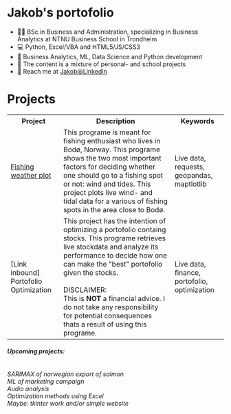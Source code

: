 

<h1> Jakob's portofolio </h1>

<ul>
  <li>👨‍🎓 BSc in Business and Administration, specializing in Business Analytics at NTNU Business School in Trondheim</li>
  <li>💻 Python, Excel/VBA and HTML5/JS/CSS3</li>
  <li>🧠 Business Analytics, ML, Data Science and Python development </li>
  <li>🎒 The content is a mixture of personal- and school projects</li>
  <li>🔗 Reach me at <a href='https://no.linkedin.com/in/jakob-lindstr%C3%B8m-b71111207'> Jakob@LinkedIn </a></li>
</ul>

<h1>
  Projects
</h1>
<table>
  <tr>
    <th>Project</th>
    <th>Description</th>
    <th>Keywords</th>
  </tr>
  <tr>
    <td> 
      <a href='https://github.com/DataJakob/DataJakob/blob/main/Fishing_weather.ipynb'>  Fishing weather plot </a>
    </td>
    <td>
      This programe is meant for fishing enthusiast who lives in Bodø, Norway. This programe shows the two most important factors for deciding whether one should go to       a fishing spot or not: wind and tides.  This project plots live wind- and tidal data for a various of fishing spots in the area close to Bodø.
    </td>
    <td>
      Live data, requests, geopandas, maptlotlib
    </td> 
  </tr>

  <tr>
    <td>
      [Link inbound] Portofolio Optimization </a>
    </td>
    <td> 
      This project has the intention of optimizing a portofolio containg stocks. This programe retrieves live stockdata and analyze its performance to decide how one         can make the "best" portofolio given the stocks. 
      <br>
      <br>
      DISCLAIMER:
      <br>
      This is <strong>NOT</strong> a financial advice. I do not take any responsibility for potential consequences thats a result of using this programe.  
    </td>
    <td> 
      Live data, finance, portofolio, optimization
     </td>
  </tr>
</table>
<em> <h4>Upcoming projects:</h4>
  <br>  SARIMAX of norwegian export of salmon 
  <br> ML of marketing campaign
  <br> Audio analysis
  <br> Optimization methods using Excel
  <br> Maybe: tkinter work and/or simple website
</em>



